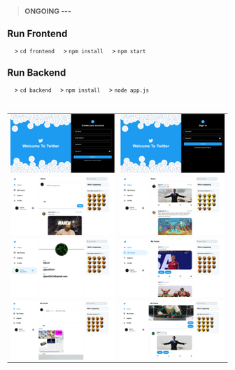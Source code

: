 > ### ONGOING ---

## Run Frontend
&nbsp;&nbsp;&nbsp;&nbsp;> <code>cd frontend</code>
&nbsp;&nbsp;&nbsp;&nbsp;> <code>npm install</code>
&nbsp;&nbsp;&nbsp;&nbsp;> <code>npm start</code>       

## Run Backend
&nbsp;&nbsp;&nbsp;&nbsp;> <code>cd backend</code>
&nbsp;&nbsp;&nbsp;&nbsp;> <code>npm install</code>
&nbsp;&nbsp;&nbsp;&nbsp;> <code>node app.js</code>       

<br/>

<div style="text-align:center;">

|  |  |
| --- | --- |
| [![Image 1](https://github.com/UjjwalSk/twitter_/blob/main/ss/1.png)](https://github.com/UjjwalSk/twitter_/blob/main/ss/1.png) | [![Image 2](https://github.com/UjjwalSk/twitter_/blob/main/ss/2.png)](https://github.com/UjjwalSk/twitter_/blob/main/ss/2.png) |
| [![Image 3](https://github.com/UjjwalSk/twitter_/blob/main/ss/3.png)](https://github.com/UjjwalSk/twitter_/blob/main/ss/3.png) | [![Image 4](https://github.com/UjjwalSk/twitter_/blob/main/ss/4.png)](https://github.com/UjjwalSk/twitter_/blob/main/ss/4.png) |
| [![Image 5](https://github.com/UjjwalSk/twitter_/blob/main/ss/5.png)](https://github.com/UjjwalSk/twitter_/blob/main/ss/5.png) | [![Image 6](https://github.com/UjjwalSk/twitter_/blob/main/ss/6.png)](https://github.com/UjjwalSk/twitter_/blob/main/ss/6.png) |
| [![Image 7](https://github.com/UjjwalSk/twitter_/blob/main/ss/7.png)](https://github.com/UjjwalSk/twitter_/blob/main/ss/7.png) | [![Image 8](https://github.com/UjjwalSk/twitter_/blob/main/ss/8.png)](https://github.com/UjjwalSk/twitter_/blob/main/ss/8.png) |

</div>
